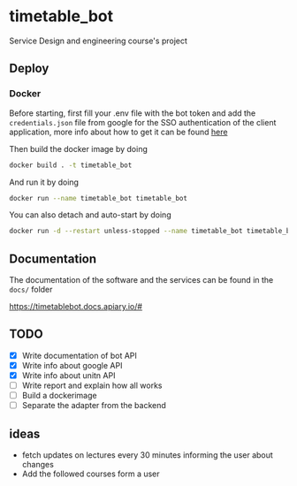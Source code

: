 # timetable_bot
Service Design and engineering course's project

## Deploy
### Docker
Before starting, first fill your .env file with the bot token and add the `credentials.json` file from google for the SSO authentication of the client application, more info about how to get it can be found [here](https://developers.google.com/calendar/api/quickstart/python)

Then build the docker image by doing
```bash
docker build . -t timetable_bot
```

And run it by doing
```bash
docker run --name timetable_bot timetable_bot 
```

You can also detach and auto-start by doing
```bash
docker run -d --restart unless-stopped --name timetable_bot timetable_bot
```

## Documentation
The documentation of the software and the services can be found in the `docs/` folder

https://timetablebot.docs.apiary.io/#

## TODO
- [x] Write documentation of bot API
- [x] Write info about google API
- [x] Write info about unitn API
- [ ] Write report and explain how all works
- [ ] Build a dockerimage
- [ ] Separate the adapter from the backend
    
## ideas
- fetch updates on lectures every 30 minutes informing the user about changes
- Add the followed courses form a user

